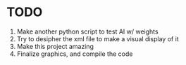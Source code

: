 # TODO
1. Make another python script to test AI w/ weights
2. Try to desipher the xml file to make a visual display of it
3. Make this project amazing
4. Finalize graphics, and compile the code
